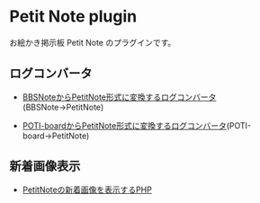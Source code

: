 # Petit Note plugin
お絵かき掲示板 Petit Note のプラグインです。
## ログコンバータ
- [BBSNoteからPetitNote形式に変換するログコンバータ](https://github.com/satopian/PetitNote_plugin/tree/main/logconverter/bbsnote2)(BBSNote→PetitNote)

- [POTI-boardからPetitNote形式に変換するログコンバータ](https://github.com/satopian/PetitNote_plugin/tree/main/logconverter/poti2)(POTI-board→PetitNote)

## 新着画像表示
- [PetitNoteの新着画像を表示するPHP](https://github.com/satopian/PetitNote_plugin/tree/main/newimage)

